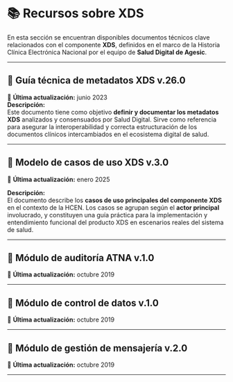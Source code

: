 # 📚 Recursos sobre XDS

En esta sección se encuentran disponibles documentos técnicos clave relacionados con el componente **XDS**, definidos en el marco de la Historia Clínica Electrónica Nacional por el equipo de **Salud Digital de Agesic**.

---

## 🧾 Guía técnica de metadatos XDS v.26.0

📅 **Última actualización:** junio 2023  
**Descripción:**  
Este documento tiene como objetivo **definir y documentar los metadatos XDS** analizados y consensuados por Salud Digital. Sirve como referencia para asegurar la interoperabilidad y correcta estructuración de los documentos clínicos intercambiados en el ecosistema digital de salud.

---

## 🧾 Modelo de casos de uso XDS v.3.0

📅 **Última actualización:** enero 2025  

**Descripción:**  
El documento describe los **casos de uso principales del componente XDS** en el contexto de la HCEN. Los casos se agrupan según el **actor principal** involucrado, y constituyen una guía práctica para la implementación y entendimiento funcional del producto XDS en escenarios reales del sistema de salud.

---

## 🧾 Módulo de auditoría ATNA v.1.0

📅 **Última actualización:** octubre 2019  


---

## 🧾 Módulo de control de datos v.1.0

📅 **Última actualización:** octubre 2019  


---

## 🧾 Módulo de gestión de mensajería v.2.0

📅 **Última actualización:** octubre 2019  


---